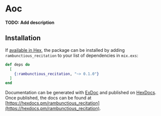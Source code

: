 # Aoc

**TODO: Add description**

## Installation

If [available in Hex](https://hex.pm/docs/publish), the package can be installed
by adding `rambunctious_recitation` to your list of dependencies in `mix.exs`:

```elixir
def deps do
  [
    {:rambunctious_recitation, "~> 0.1.0"}
  ]
end
```

Documentation can be generated with [ExDoc](https://github.com/elixir-lang/ex_doc)
and published on [HexDocs](https://hexdocs.pm). Once published, the docs can
be found at [https://hexdocs.pm/rambunctious_recitation](https://hexdocs.pm/rambunctious_recitation).

